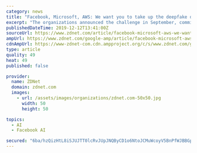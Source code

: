 ```yaml
---
category: news
title: "Facebook, Microsoft, AWS: We want you to take up the deepfake detection challenge"
excerpt: "The organizations announced the challenge in September, committing $10m in grants and rewards for research that could help create detection systems for AI-generated deepfake videos. Facebook said at the time it would help create a dataset of deepfake ..."
publishedDateTime: 2019-12-12T13:41:00Z
sourceUrl: https://www.zdnet.com/article/facebook-microsoft-aws-we-want-you-to-take-up-the-deepfake-detection-challenge/
ampUrl: https://www.zdnet.com/google-amp/article/facebook-microsoft-aws-we-want-you-to-take-up-the-deepfake-detection-challenge/
cdnAmpUrl: https://www-zdnet-com.cdn.ampproject.org/c/s/www.zdnet.com/google-amp/article/facebook-microsoft-aws-we-want-you-to-take-up-the-deepfake-detection-challenge/
type: article
quality: 49
heat: 49
published: false

provider:
  name: ZDNet
  domain: zdnet.com
  images:
    - url: /assets/images/organizations/zdnet.com-50x50.jpg
      width: 50
      height: 50

topics:
  - AI
  - Facebook AI

secured: "6ba/hzQizHtL8iSJUJTT0lcRvJUpJNQByCD1o6NtoJCMuWcoyV5BnPfWJBBGpWFJyQr6A0V9Yqxp3j9WLc/kfKuFADXtMmUsFPYbssqaclX9kO5ZMdMmAPbDdrvh0qzUpjTnbG7/jWSlEwYuvD/TZBAfg4lR/KNsw8WEuxNdxtXTSAa/FHG/xwlD7L6lGMpNWXKd4S6eQSXblf3lYUWCttb4OpvwpaRPAAP5OKX/aSX+xeLjmCQIwT5KNmyMxTSg439FDbKrF8KSTM/oHaLGNA==;QId80GI1CYRTi/qj8wGVJA=="
---
```


